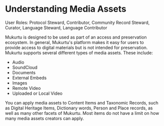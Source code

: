 # Understanding Media Assets
User Roles: Protocol Steward, Contributor, Community Record Steward, Curator, Language Steward, Language Contributor 

Mukurtu is designed to be used as part of an access and preservation ecosystem. In general, Mukurtu's platform makes it easy for users to provide access to digital materials but is not intended for preservation. Mukurtu supports several different types of media assets. These include:

- Audio 
- SoundCloud 
- Documents 
- External Embeds 
- Images 
- Remote Video 
- Uploaded or Local Video 

You can apply media assets to Content Items and Taxonomic Records, such as Digital Heritage Items, Dictionary words, Person and Place records, as well as many other facets of Mukurtu. Most items do not have a limit on how many media assets creators can apply.
